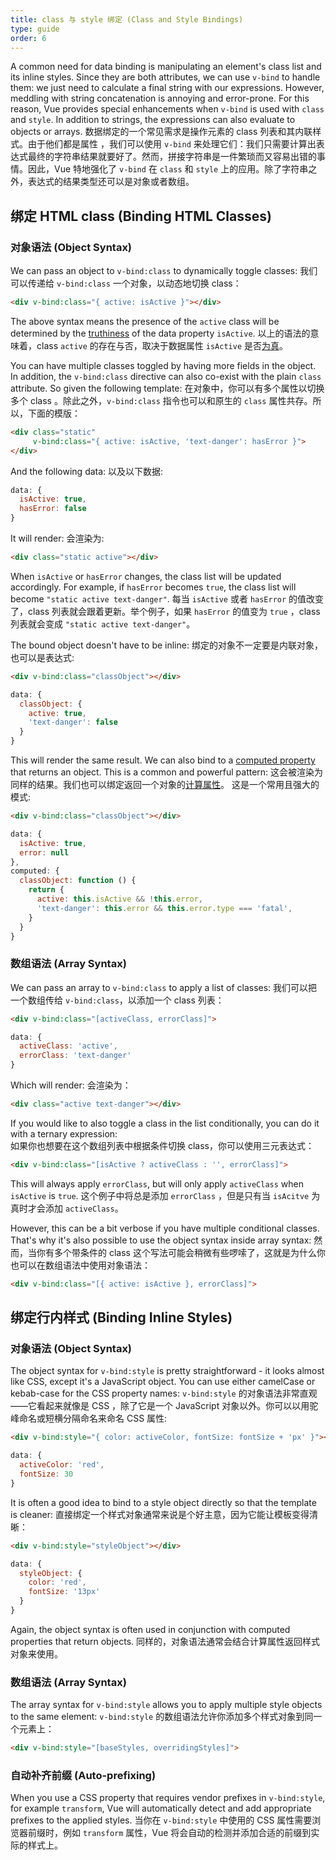 ```yaml
---
title: class 与 style 绑定 (Class and Style Bindings)
type: guide
order: 6
---
```


A common need for data binding is manipulating an element's class list and its inline styles. Since they are both attributes, we can use `v-bind` to handle them: we just need to calculate a final string with our expressions. However, meddling with string concatenation is annoying and error-prone. For this reason, Vue provides special enhancements when `v-bind` is used with `class` and `style`. In addition to strings, the expressions can also evaluate to objects or arrays.
数据绑定的一个常见需求是操作元素的 class 列表和其内联样式。由于他们都是属性 ，我们可以使用 `v-bind` 来处理它们：我们只需要计算出表达式最终的字符串结果就要好了。然而，拼接字符串是一件繁琐而又容易出错的事情。因此，Vue 特地强化了 `v-bind` 在 `class` 和 `style` 上的应用。除了字符串之外，表达式的结果类型还可以是对象或者数组。

## 绑定 HTML class (Binding HTML Classes)

### 对象语法 (Object Syntax)

We can pass an object to `v-bind:class` to dynamically toggle classes:
我们可以传递给 `v-bind:class` 一个对象，以动态地切换 class：

``` html
<div v-bind:class="{ active: isActive }"></div>
```

The above syntax means the presence of the `active` class will be determined by the [truthiness](https://developer.mozilla.org/en-US/docs/Glossary/Truthy) of the data property `isActive`.
以上的语法的意味着，class `active` 的存在与否，取决于数据属性 `isActive` 是否[为真](https://developer.mozilla.org/en-US/docs/Glossary/Truthy)。

You can have multiple classes toggled by having more fields in the object. In addition, the `v-bind:class` directive can also co-exist with the plain `class` attribute. So given the following template:
在对象中，你可以有多个属性以切换多个 class 。除此之外，`v-bind:class` 指令也可以和原生的 `class` 属性共存。所以，下面的模版：

``` html
<div class="static"
     v-bind:class="{ active: isActive, 'text-danger': hasError }">
</div>
```

And the following data:
以及以下数据:

``` js
data: {
  isActive: true,
  hasError: false
}
```

It will render:
会渲染为:

``` html
<div class="static active"></div>
```

When `isActive` or `hasError` changes, the class list will be updated accordingly. For example, if `hasError` becomes `true`, the class list will become `"static active text-danger"`.
每当 `isActive` 或者 `hasError` 的值改变了，class 列表就会跟着更新。举个例子，如果 `hasError` 的值变为 `true` ，class 列表就会变成 `"static active text-danger"`。

The bound object doesn't have to be inline:
绑定的对象不一定要是内联对象，也可以是表达式:

``` html
<div v-bind:class="classObject"></div>
```
``` js
data: {
  classObject: {
    active: true,
    'text-danger': false
  }
}
```

This will render the same result. We can also bind to a [computed property](computed.html) that returns an object. This is a common and powerful pattern:
这会被渲染为同样的结果。我们也可以绑定返回一个对象的[计算属性](computed.html)。 这是一个常用且强大的模式:

``` html
<div v-bind:class="classObject"></div>
```
``` js
data: {
  isActive: true,
  error: null
},
computed: {
  classObject: function () {
    return {
      active: this.isActive && !this.error,
      'text-danger': this.error && this.error.type === 'fatal',
    }
  }
}
```

### 数组语法 (Array Syntax)

We can pass an array to `v-bind:class` to apply a list of classes:
我们可以把一个数组传给 `v-bind:class`，以添加一个 class 列表：

``` html
<div v-bind:class="[activeClass, errorClass]">
```
``` js
data: {
  activeClass: 'active',
  errorClass: 'text-danger'
}
```

Which will render:
会渲染为：

``` html
<div class="active text-danger"></div>
```

If you would like to also toggle a class in the list conditionally, you can do it with a ternary expression:		
如果你也想要在这个数组列表中根据条件切换 class，你可以使用三元表达式：

``` html
<div v-bind:class="[isActive ? activeClass : '', errorClass]">
```

This will always apply `errorClass`, but will only apply `activeClass` when `isActive` is `true`.
这个例子中将总是添加 `errorClass` ，但是只有当 `isAcitve` 为真时才会添加 `activeClass`。

However, this can be a bit verbose if you have multiple conditional classes. That's why it's also possible to use the object syntax inside array syntax:
然而，当你有多个带条件的 class 这个写法可能会稍微有些啰嗦了，这就是为什么你也可以在数组语法中使用对象语法：

``` html
<div v-bind:class="[{ active: isActive }, errorClass]">
```

## 绑定行内样式 (Binding Inline Styles)

### 对象语法 (Object Syntax)

The object syntax for `v-bind:style` is pretty straightforward - it looks almost like CSS, except it's a JavaScript object. You can use either camelCase or kebab-case for the CSS property names:
`v-bind:style` 的对象语法非常直观——它看起来就像是 CSS ，除了它是一个 JavaScript 对象以外。你可以以用驼峰命名或短横分隔命名来命名 CSS 属性:

``` html
<div v-bind:style="{ color: activeColor, fontSize: fontSize + 'px' }"></div>
```
``` js
data: {
  activeColor: 'red',
  fontSize: 30
}
```

It is often a good idea to bind to a style object directly so that the template is cleaner:
直接绑定一个样式对象通常来说是个好主意，因为它能让模板变得清晰：

``` html
<div v-bind:style="styleObject"></div>
```
``` js
data: {
  styleObject: {
    color: 'red',
    fontSize: '13px'
  }
}
```

Again, the object syntax is often used in conjunction with computed properties that return objects.
同样的，对象语法通常会结合计算属性返回样式对象来使用。

### 数组语法 (Array Syntax)

The array syntax for `v-bind:style` allows you to apply multiple style objects to the same element:
`v-bind:style` 的数组语法允许你添加多个样式对象到同一个元素上：

``` html
<div v-bind:style="[baseStyles, overridingStyles]">
```

### 自动补齐前缀 (Auto-prefixing)

When you use a CSS property that requires vendor prefixes in `v-bind:style`, for example `transform`, Vue will automatically detect and add appropriate prefixes to the applied styles.
当你在 `v-bind:style` 中使用的 CSS 属性需要浏览器前缀时，例如 `transform` 属性，Vue 将会自动的检测并添加合适的前缀到实际的样式上。
